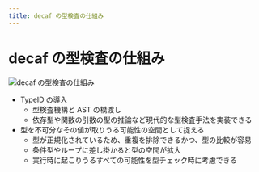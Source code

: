 ```yaml
---
title: decaf の型検査の仕組み
---
```


<h1>decaf の型検査の仕組み</h1>
<img
  class="mx-auto transition-width"
  :class="$clicks === 0 ? 'w-xl' : 'w-sm'"
  src="/figures/decaf_check.png"
  alt="decaf の型検査の仕組み"
/>

<div v-click class="flex flex-col">

- TypeID の導入
  - 型検査機構と AST の橋渡し
  - 依存型や関数の引数の型の推論など<span v-mark="{ at: 2, color: 'red', type: 'underline' }">現代的な型検査手法を実装できる</span>
- 型を<span v-mark="{ at: 3, color: 'red', type: 'underline' }">不可分なその値が取りうる可能性の空間</span>として捉える
  - 型が正規化されているため、<span v-mark="{ at: 4, color: 'red', type: 'underline' }">重複を排除できるかつ、型の比較が容易</span>
  - 条件型やループに差し掛かると型の空間が拡大
  - <span v-mark="{ at: 5, color: 'red', type: 'underline' }">実行時に起こりうるすべての可能性を型チェック時に考慮できる</span>

</div>
